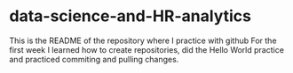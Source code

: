 # data-science-and-HR-analytics
This is the README of the repository where I practice with github
For the first week I learned how to create repositories, did the Hello World practice and practiced commiting and pulling changes.
